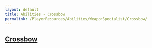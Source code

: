 ```yaml
---
layout: default
title: Abilities - Crossbow
permalink: /PlayerResources/Abilities/WeaponSpecialist/Crossbow/
---
```

## [Crossbow](#Crossbow)

